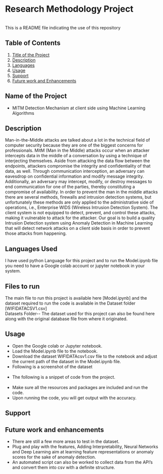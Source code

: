 # Research Methodology Project
<br/>
This is a README file indicating the use of this repository

## Table of Contents

1. [Title of the Project](#Name-of-the-Project)
2. [Description](#Description)
3. [Languages](#Languages-Used)
5. [Usage](#Usage)
6. [Support](#Support)
7. [Future work and Enhancements](#Future-work-and-Enhancements)

## Name of the Project

- MITM Detection Mechanism at client side using Machine Learning Algorithms

## Description
Man-in-the-Middle attacks are talked about a lot in the technical field of computer security because they are one of the biggest concerns for professionals. MitM (Man in the Middle) attacks occur when an attacker intercepts data in the middle of a conversation by using a technique of interjecting themselves. Aside from attacking the data flow between the endpoints, attackers compromise the integrity and confidentiality of that data, as well. Through communication interception, an adversary can eavesdrop on confidential information and modify message integrity. Additionally, an adversary may intercept, modify, or destroy messages to end communication for one of the parties, thereby constituting a compromise of availability. In order to prevent the man in the middle attacks there are several methods, firewalls and intrusion detection systems, but unfortunately these methods are only applied to the administrative side of operations, i.e., Enterprise WIDS (Wireless Intrusion Detection System). The client system is not equipped to detect, prevent, and control these attacks, making it vulnerable to attack for the attacker. Our goal is to build a quality Intrusion Detection system using Anomaly Detection in Machine Learning that will detect network attacks on a client side basis in order to prevent those attacks from happening.

## Languages Used

I have used python Language for this project and to run the Model.ipynb file you need to have a Google colab account or jupyter notebook in your system.

## Files to run
The main file to run this project is available here [Model.ipynb] and the dataset required to run the code is available in the Dataset folder [WIFIDATACSV1.csv]
<br/>
Datasets Folder-- The dataset used for this project can also be found here along with the original database file from where it originated.

## Usage

- Open the Google colab or Jupyter notebook.
- Load the Model.ipynb file to the notebook.
- Download the dataset WIFIDATAcsv1.csv file to the notebook and adjust the current path of the dataset in the Model.ipynb file.
- Following is a screenshot of the dataset
   <br/>
   <br/>
- The following is a snippet of code from the project.
   <br/>
   <br/>
- Make sure all the resources and packages are included and run the code.
- Upon running the code, you will get output with the accuracy.
## Support
## Future work and enhancements
- There are still a few more areas to test in the dataset.
- Plug and play with the features, Adding Interpretability, Neural Networks and Deep Learning aim at learning feature representations or anomaly scores for the sake of anomaly detection.
- An automated script can also be worked to collect data from the API’s and convert them into csv with a definite structure.
